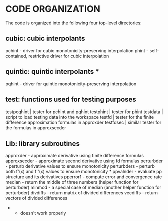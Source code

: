 # CODE ORGANIZATION

The code is organized into the following four top-level directories: 

## cubic: cubic interpolants
  pchint - driver for cubic monotonicity-preserving interpolation
  phint - self-contained, restrictive driver for cubic interpolation

## quintic: quintic interpolants *
  pqhint - driver for quintic monotonicity-preserving interpolation

## test: functions used for testing purposes
testpcqhint | tester for pchint and pqhint
testphint | tester for phint
testdata | script to load testing data into the workspace
testfd | tester for the finite difference approximation formulas in approxder
testfdsec | similar tester for the formulas in approxsecder

## Lib: library subroutines 
  approxder - approximate derivative using finite difference formulas
  approxsecder - approximate second derivative using fd formulas
  perturbder - perturb derivative values to ensure monotonicity
  perturbders - perturb both f'(x) and f''(x) values to ensure monotonicity *
  ppvalnder - evaluate pp structure and its derivatives
  pperror1 - compute error and convergence rate 
  median - return the middle of three numbers (helper function for perturbder)
  minmod - a special case of median (another helper function for perturbder)
  divdiffs - return matrix of divided differences
  vecdiffs - return vectors of divided differences

* - doesn't work properly
